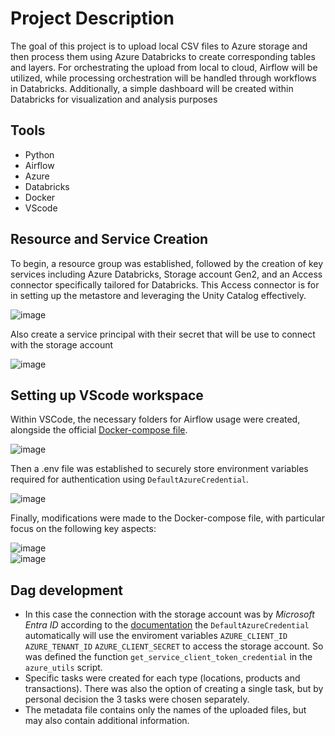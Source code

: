 # Project Description
The goal of this project is to upload local CSV files to Azure storage and then process them using Azure Databricks to create corresponding tables and layers. For orchestrating the upload from local to cloud, Airflow will be utilized, while processing orchestration will be handled through workflows in Databricks. Additionally, a simple dashboard will be created within Databricks for visualization and analysis purposes

## Tools
- Python
- Airflow
- Azure
- Databricks
- Docker
- VScode

## Resource and Service Creation
To begin, a resource group was established, followed by the creation of key services including Azure Databricks, Storage account Gen2, and an Access connector specifically tailored for Databricks. This Access connector is for in setting up the metastore and leveraging the Unity Catalog effectively.

![image](https://github.com/LuisBCT/client_miles/assets/124119564/eea59634-6b7e-425d-8eb0-f1364c9a7552)

Also create a service principal with their secret that will be use to connect with the storage account 

![image](https://github.com/LuisBCT/client_miles/assets/124119564/2116f543-c79b-4dfa-8de4-a292becc9e1e)


## Setting up VScode workspace
Within VSCode, the necessary folders for Airflow usage were created, alongside the official [Docker-compose file](https://airflow.apache.org/docs/apache-airflow/2.8.1/docker-compose.yaml).  

![image](https://github.com/LuisBCT/client_miles/assets/124119564/3aec28cc-98ab-41ef-96f5-831b17dfab70)

Then a .env file was established to securely store environment variables required for authentication using `DefaultAzureCredential`.

![image](https://github.com/LuisBCT/client_miles/assets/124119564/8987f8fb-8e6e-4588-80b7-0111d3533a7a)

 Finally, modifications were made to the Docker-compose file, with particular focus on the following key aspects:

![image](https://github.com/LuisBCT/client_miles/assets/124119564/9c9e44a3-7b63-43e3-9a2c-ae25a1a33b5f)   
![image](https://github.com/LuisBCT/client_miles/assets/124119564/2b7b47cb-c36e-4868-9f3d-50b41d21e97d)

## Dag development
- In this case the connection with the storage account was by *Microsoft Entra ID* according to the [documentation](https://learn.microsoft.com/en-us/azure/storage/blobs/data-lake-storage-directory-file-acl-python?tabs=azure-ad) the `DefaultAzureCredential` automatically will use the enviroment variables `AZURE_CLIENT_ID` `AZURE_TENANT_ID` `AZURE_CLIENT_SECRET` to access the storage account. So was defined the function `get_service_client_token_credential` in the `azure_utils` script.
- Specific tasks were created for each type (locations, products and transactions). There was also the option of creating a single task, but by personal decision the 3 tasks were chosen separately.
- The metadata file contains only the names of the uploaded files, but may also contain additional information.





